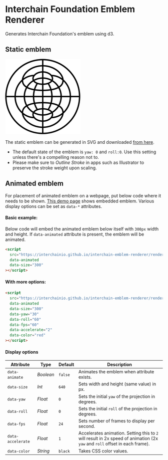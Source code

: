 # Interchain Foundation Emblem Renderer

Generates Interchain Foundation's emblem using d3.

## Static emblem

<img style="background:white" src="assets/img/Interchain-Foundation-Emblem.svg">

The static emblem can be generated in SVG and downloaded [from here](https://interchainio.github.io/interchain-emblem-renderer/).

- The default state of the emblem is `yaw: 0` and `roll:0`. Use this setting unless there's a compelling reason not to.
- Please make sure to _Outline Stroke_ in apps such as Illustrator to preserve the stroke weight upon scaling.

## Animated emblem

For placement of animated emblem on a webpage, put below code where it needs to be shown. [This demo page](https://interchainio.github.io/interchain-emblem-renderer/demo/) shows embedded emblem. Various display options can be set as `data-*` attributes.

#### Basic example:

Below code will embed the animated emblem below itself with `300px` width and height. If `data-animated` attribute is present, the emblem will be animated.

```html
<script
  src="https://interchainio.github.io/interchain-emblem-renderer/render.js"
  data-animated
  data-size="300"
></script>
```

#### With more options:

```html
<script
  src="https://interchainio.github.io/interchain-emblem-renderer/render.js"
  data-animated
  data-size="300"
  data-yaw="30"
  data-roll="60"
  data-fps="60"
  data-accelerate="2"
  data-color="red"
></script>
```

#### Display options

| Attribute         | Type      | Default | Description                                                                                                                 |
| ----------------- | --------- | ------- | --------------------------------------------------------------------------------------------------------------------------- |
| `data-animate`    | _Boolean_ | `false` | Animates the emblem when attribute exists.                                                                                  |
| `data-size`       | _Int_     | `640`   | Sets width and height (same value) in px.                                                                                   |
| `data-yaw`        | _Float_   | `0`     | Sets the initial `yaw` of the projection in degrees.                                                                        |
| `data-roll`       | _Float_   | `0`     | Sets the initial `roll` of the projection in degrees.                                                                       |
| `data-fps`        | _Float_   | `24`    | Sets number of frames to display per second.                                                                                |
| `data-accelerate` | _Float_   | `1`     | Accelerates animation. Setting this to `2` will result in 2x speed of animation (2x `yaw` and `roll` offset in each frame). |
| `data-color`      | _String_  | `black` | Takes CSS color values.                                                                                                     |
